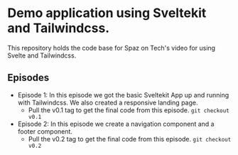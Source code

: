 # Demo application using Sveltekit and Tailwindcss.

This repository holds the code base for Spaz on Tech's 
video for using Svelte and Tailwindcss. 

## Episodes

* Episode 1: In this episode we got the basic Sveltekit App up and running
with Tailwindcss. We also created a responsive landing page.
    * Pull the v0.1 tag to get the final code from this episode.
    ``` git checkout v0.1 ```
* Episode 2: In this episode we create a navigation component and a footer component.
    * Pull the v0.2 tag to get the final code from this episode.
    ``` git checkout v0.2 ```
